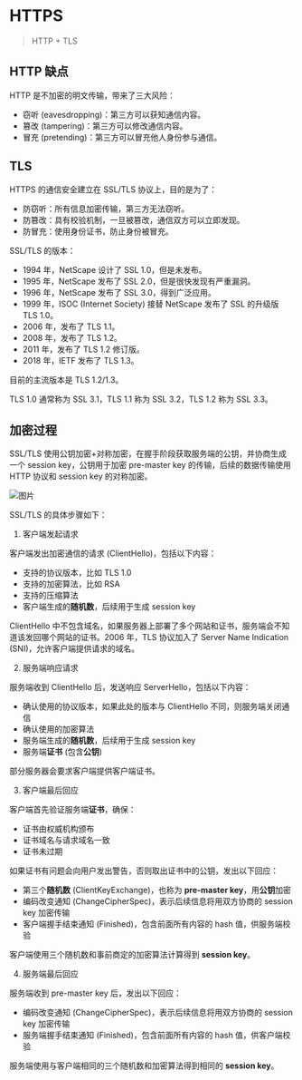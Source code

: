 # HTTPS

> HTTP + TLS

## HTTP 缺点

HTTP 是不加密的明文传输，带来了三大风险：

- 窃听 (eavesdropping)：第三方可以获知通信内容。
- 篡改 (tampering)：第三方可以修改通信内容。
- 冒充 (pretending)：第三方可以冒充他人身份参与通信。

## TLS

HTTPS 的通信安全建立在 SSL/TLS 协议上，目的是为了：

- 防窃听：所有信息加密传输，第三方无法窃听。
- 防篡改：具有校验机制，一旦被篡改，通信双方可以立即发现。
- 防冒充：使用身份证书，防止身份被冒充。

SSL/TLS 的版本：

- 1994 年，NetScape 设计了 SSL 1.0，但是未发布。
- 1995 年，NetScape 发布了 SSL 2.0，但是很快发现有严重漏洞。
- 1996 年，NetScape 发布了 SSL 3.0，得到广泛应用。
- 1999 年，ISOC (Internet Society) 接替 NetScape 发布了 SSL 的升级版 TLS 1.0。
- 2006 年，发布了 TLS 1.1。
- 2008 年，发布了 TLS 1.2。
- 2011 年，发布了 TLS 1.2 修订版。
- 2018 年，IETF 发布了 TLS 1.3。

目前的主流版本是 TLS 1.2/1.3。

TLS 1.0 通常称为 SSL 3.1，TLS 1.1 称为 SSL 3.2，TLS 1.2 称为 SSL 3.3。

## 加密过程

SSL/TLS 使用公钥加密+对称加密，在握手阶段获取服务端的公钥，并协商生成一个 session key，公钥用于加密 pre-master key 的传输，后续的数据传输使用 HTTP 协议和 session key 的对称加密。

![图片](https://s2.loli.net/2022/07/20/kHjxvKphJ375AwG.jpg)

SSL/TLS 的具体步骤如下：

1. 客户端发起请求

客户端发出加密通信的请求 (ClientHello)，包括以下内容：

- 支持的协议版本，比如 TLS 1.0
- 支持的加密算法，比如 RSA
- 支持的压缩算法
- 客户端生成的**随机数**，后续用于生成 session key

ClientHello 中不包含域名，如果服务器上部署了多个网站和证书，服务端会不知道该发回哪个网站的证书。2006 年，TLS 协议加入了 Server Name Indication (SNI)，允许客户端提供请求的域名。

2. 服务端响应请求

服务端收到 ClientHello 后，发送响应 ServerHello，包括以下内容：

- 确认使用的协议版本，如果此处的版本与 ClientHello 不同，则服务端关闭通信
- 确认使用的加密算法
- 服务端生成的**随机数**，后续用于生成 session key
- 服务端**证书** (包含**公钥**)

部分服务器会要求客户端提供客户端证书。

3. 客户端最后回应

客户端首先验证服务端**证书**，确保：

- 证书由权威机构颁布
- 证书域名与请求域名一致
- 证书未过期

如果证书有问题会向用户发出警告，否则取出证书中的公钥，发出以下回应：

- 第三个**随机数** (ClientKeyExchange)，也称为 **pre-master key**，用**公钥**加密
- 编码改变通知 (ChangeCipherSpec)，表示后续信息将用双方协商的 session key 加密传输
- 客户端握手结束通知 (Finished)，包含前面所有内容的 hash 值，供服务端校验

客户端使用三个随机数和事前商定的加密算法计算得到 **session key**。

4. 服务端最后回应

服务端收到 pre-master key 后，发出以下回应：

- 编码改变通知 (ChangeCipherSpec)，表示后续信息将用双方协商的 session key 加密传输
- 服务端握手结束通知 (Finished)，包含前面所有内容的 hash 值，供客户端校验

服务端使用与客户端相同的三个随机数和加密算法得到相同的 **session key**。
